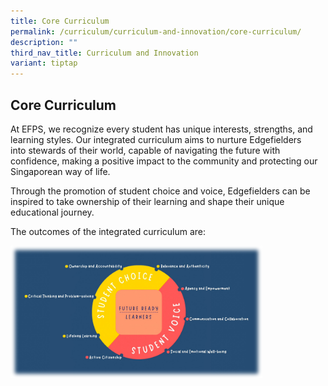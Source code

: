 ```yaml
---
title: Core Curriculum
permalink: /curriculum/curriculum-and-innovation/core-curriculum/
description: ""
third_nav_title: Curriculum and Innovation
variant: tiptap
---
```

<h2>Core Curriculum</h2>
<p>At EFPS, we recognize every student has unique interests, strengths, and
learning styles. Our integrated curriculum aims to nurture Edgefielders
into&nbsp;stewards of their world, capable of navigating the future with
confidence, making a positive impact to the community and protecting our
Singaporean way of life.</p>
<p>Through the promotion of student choice and voice, Edgefielders can be
inspired to take ownership of their learning and shape their unique educational
journey.</p>
<p>The outcomes of the integrated curriculum are:</p>
<div class="isomer-image-wrapper">
<img style="width:80%" height="auto" width="100%" src="/images/curriculuminnovation1.png">
</div>
<p></p>